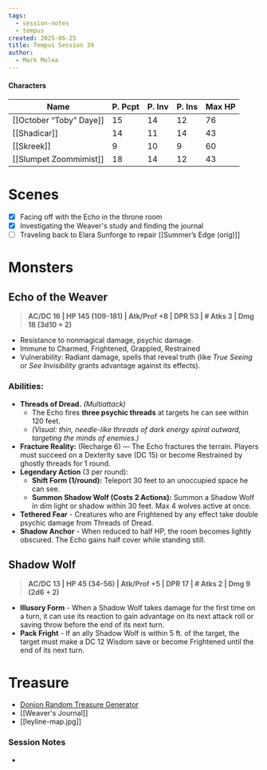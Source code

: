 ```yaml
---
tags:
  - session-notes
  - tempus
created: 2025-06-25
title: Tempus Session 39
author:
  - Mark Molea
---
```



#### Characters

| Name                    | P. Pcpt | P. Inv | P. Ins | Max HP |
| ----------------------- | ------- | ------ | ------ | ------ |
| [[October “Toby” Daye]] | 15      | 14     | 12     | 76     |
| [[Shadicar]]            | 14      | 11     | 14     | 43     |
| [[Skreek]]              | 9       | 10     | 9      | 60     |
| [[Slumpet Zoommimist]]  | 18      | 14     | 12     | 43     |

# Scenes

- [x] Facing off with the Echo in the throne room
- [x] Investigating the Weaver's study and finding the journal
- [ ] Traveling back to Elara Sunforge to repair [[Summer’s Edge (orig)]]

# Monsters

## Echo of the Weaver

> **AC/DC 16 | HP 145 (109-181) | Atk/Prof +8 | DPR 53 | # Atks 3 | Dmg 18 (3d10 + 2)**

- Resistance to nonmagical damage, psychic damage.
- Immune to Charmed, Frightened, Grappled, Restrained
- Vulnerability: Radiant damage, spells that reveal truth (like _True Seeing_ or _See Invisibility_ grants advantage against its effects).
### Abilities:
- **Threads of Dread.** _(Multiattack)_
	- The Echo fires **three psychic threads** at targets he can see within 120 feet.
	- _(Visual: thin, needle-like threads of dark energy spiral outward, targeting the minds of enemies.)_
- **Fracture Reality:** (Recharge 6) — The Echo fractures the terrain. Players must succeed on a Dexterity save (DC 15) or become Restrained by ghostly threads for 1 round.
- **Legendary Action** (3 per round):
    - **Shift Form (1/round):** Teleport 30 feet to an unoccupied space he can see.
    - **Summon Shadow Wolf (Costs 2 Actions):** Summon a Shadow Wolf in dim light or shadow within 30 feet. Max 4 wolves active at once.
- **Tethered Fear** - Creatures who are Frightened by any effect take double psychic damage from Threads of Dread.
- **Shadow Anchor** - When reduced to half HP, the room becomes lightly obscured. The Echo gains half cover while standing still.

## Shadow Wolf

> **AC/DC 13 | HP 45 (34-56) | Atk/Prof +5 | DPR 17 | # Atks 2 | Dmg 9 (2d6 + 2)**

- **Illusory Form** - When a Shadow Wolf takes damage for the first time on a turn, it can use its reaction to gain advantage on its next attack roll or saving throw before the end of its next turn.
- **Pack Fright** - If an ally Shadow Wolf is within 5 ft. of the target, the target must make a DC 12 Wisdom save or become Frightened until the end of its next turn.

# Treasure

- [Donjon Random Treasure Generator](https://donjon.bin.sh/5e/random/#type=treasure;treasure-cr=4;treasure-loot_type=treasure_hoard)
- [[Weaver's Journal]]
- [[leyline-map.jpg]]

### Session Notes

- 